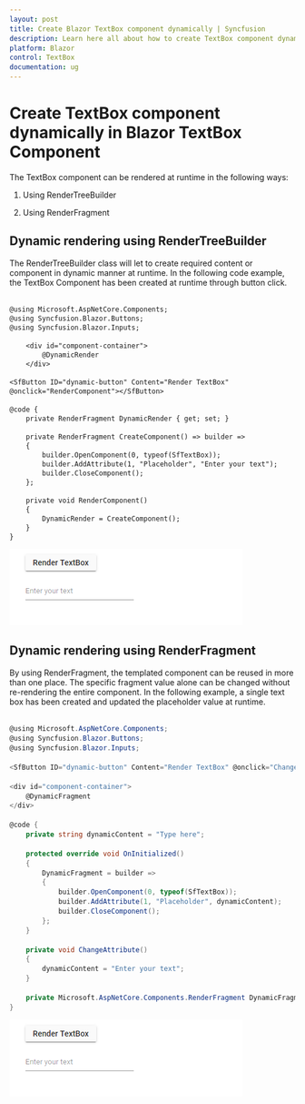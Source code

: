 ```yaml
---
layout: post
title: Create Blazor TextBox component dynamically | Syncfusion
description: Learn here all about how to create TextBox component dynamically in Syncfusion Blazor TextBox component and more.
platform: Blazor
control: TextBox
documentation: ug
---
```


# Create TextBox component dynamically in Blazor TextBox Component

The TextBox component can be rendered at runtime in the following ways:

1. Using RenderTreeBuilder

2. Using RenderFragment

## Dynamic rendering using RenderTreeBuilder

The RenderTreeBuilder class will let to create required content or component in dynamic manner at runtime. In the following code example, the TextBox Component has been created at runtime through button click.

```cshtml

@using Microsoft.AspNetCore.Components;
@using Syncfusion.Blazor.Buttons;
@using Syncfusion.Blazor.Inputs;

    <div id="component-container">
        @DynamicRender
    </div>

<SfButton ID="dynamic-button" Content="Render TextBox" @onclick="RenderComponent"></SfButton>

@code {
    private RenderFragment DynamicRender { get; set; }  

    private RenderFragment CreateComponent() => builder =>
    {
        builder.OpenComponent(0, typeof(SfTextBox));
        builder.AddAttribute(1, "Placeholder", "Enter your text");
        builder.CloseComponent();
    };

    private void RenderComponent()
    {
        DynamicRender = CreateComponent();
    }
}

```

![renderFragment](../images/renderFragment.png)

## Dynamic rendering using RenderFragment

By using RenderFragment, the templated component can be reused in more than one place. The specific fragment value alone can be changed without re-rendering the entire component. In the following example, a single text box has been created and updated the placeholder value at runtime.

```csharp

@using Microsoft.AspNetCore.Components;
@using Syncfusion.Blazor.Buttons;
@using Syncfusion.Blazor.Inputs;

<SfButton ID="dynamic-button" Content="Render TextBox" @onclick="ChangeAttribute"></SfButton>

<div id="component-container">
    @DynamicFragment
</div>

@code {
    private string dynamicContent = "Type here";

    protected override void OnInitialized()
    {
        DynamicFragment = builder =>
        {
            builder.OpenComponent(0, typeof(SfTextBox));
            builder.AddAttribute(1, "Placeholder", dynamicContent);
            builder.CloseComponent();
        };
    }

    private void ChangeAttribute()
    {
        dynamicContent = "Enter your text";
    }

    private Microsoft.AspNetCore.Components.RenderFragment DynamicFragment;
}

```

![renderFragment](../images/renderFragment.png)